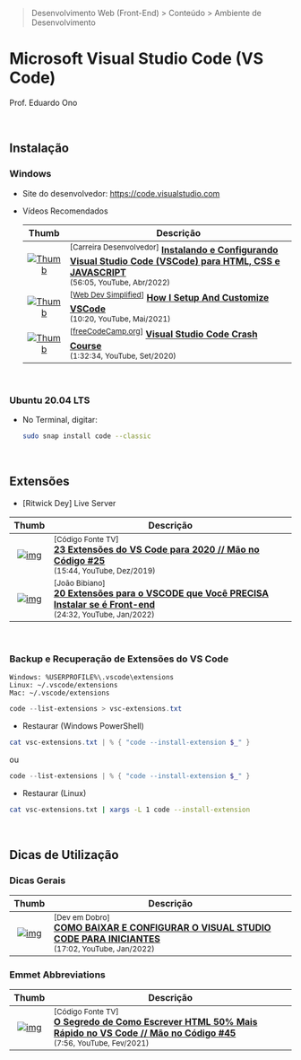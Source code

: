 > Desenvolvimento Web (Front-End) > Conteúdo > Ambiente de Desenvolvimento

# Microsoft Visual Studio Code (VS Code)

Prof. Eduardo Ono

<br>

## Instalação

### Windows

* Site do desenvolvedor: https://code.visualstudio.com

* Vídeos Recomendados

  | Thumb | Descrição |
  | :-: | --- |
  | [![Thumb](https://img.youtube.com/vi/9miOzgB4KC0/default.jpg)](https://www.youtube.com/watch?v=9miOzgB4KC0 "How I Setup And Customize VSCode") | <sup>[Carreira Desenvolvedor]</sup> [__Instalando e Configurando Visual Studio Code (VSCode) para HTML, CSS e JAVASCRIPT__](https://www.youtube.com/watch?v=9miOzgB4KC0)<br><sub>(56:05, YouTube, Abr/2022)</sub>
  | [![Thumb](https://img.youtube.com/vi/VknMxAIbJj4/default.jpg)](https://www.youtube.com/watch?v=VknMxAIbJj4 "How I Setup And Customize VSCode") | <sup>[[Web Dev Simplified]]</sup> [__How I Setup And Customize VSCode__](https://www.youtube.com/watch?v=VknMxAIbJj4)<br><sub>(10:20, YouTube, Mai/2021)</sub>
  | [![Thumb](https://img.youtube.com/vi/WPqXP_kLzpo/default.jpg)](https://www.youtube.com/watch?v=WPqXP_kLzpo "Visual Studio Code Crash Course") | <sup>[[freeCodeCamp.org]]</sup> [__Visual Studio Code Crash Course__](https://www.youtube.com/watch?v=WPqXP_kLzpo)<br><sub>(1:32:34, YouTube, Set/2020)</sub>

<br>

### Ubuntu 20.04 LTS

* No Terminal, digitar:

  ```bash
  sudo snap install code --classic
  ```

<br>

## Extensões

* [Ritwick Dey] Live Server

| Thumb | Descrição |
| :-: | --- |
| [![img](https://img.youtube.com/vi/tmgpF7Bn3_E/default.jpg)](https://www.youtube.com/watch?v=tmgpF7Bn3_E) | <sup>[Código Fonte TV]</sup><br>[__23 Extensões do VS Code para 2020 // Mão no Código #25__](https://www.youtube.com/watch?v=tmgpF7Bn3_E)<br><sub>(15:44, YouTube, Dez/2019)</sub>
| [![img](https://img.youtube.com/vi/p1W-r2jUHPs/default.jpg)](https://www.youtube.com/watch?v=p1W-r2jUHPs) | <sup>[João Bibiano]</sup><br>[__20 Extensões para o VSCODE que Você PRECISA Instalar se é Front-end__](https://www.youtube.com/watch?v=p1W-r2jUHPs)<br><sub>(24:32, YouTube, Jan/2022)</sub>

<br>

### Backup e Recuperação de Extensões do VS Code

```
Windows: %USERPROFILE%\.vscode\extensions
Linux: ~/.vscode/extensions
Mac: ~/.vscode/extensions
```

```powershell
code --list-extensions > vsc-extensions.txt
```

* Restaurar (Windows PowerShell)

```PowerShell
cat vsc-extensions.txt | % { "code --install-extension $_" }
```

ou

```powershell
code --list-extensions | % { "code --install-extension $_" }
```

* Restaurar (Linux)

```sh
cat vsc-extensions.txt | xargs -L 1 code --install-extension
```

<br>

## Dicas de Utilização

### Dicas Gerais

| Thumb | Descrição |
| :-: | --- |
| [![img](https://img.youtube.com/vi/uxln1hT_Ev4/default.jpg)](https://www.youtube.com/watch?v=uxln1hT_Ev4) | <sup>[Dev em Dobro]</sup><br>[__COMO BAIXAR E CONFIGURAR O VISUAL STUDIO CODE PARA INICIANTES__](https://www.youtube.com/watch?v=uxln1hT_Ev4)<br><sub>(17:02, YouTube, Jan/2022)</sub>

### Emmet Abbreviations

| Thumb | Descrição |
| :-: | --- |
| [![img](https://img.youtube.com/vi/8jLfTDn3_TM/default.jpg)](https://www.youtube.com/watch?v=8jLfTDn3_TM) | <sup>[Código Fonte TV]</sup><br>[__O Segredo de Como Escrever HTML 50% Mais Rápido no VS Code // Mão no Código #45__](https://www.youtube.com/watch?v=8jLfTDn3_TM)<br><sub>(7:56, YouTube, Fev/2021)</sub>

<br>

[Web Dev Simplified]: https://www.youtube.com/c/WebDevSimplified/videos
[freeCodeCamp.org]: https://www.youtube.com/c/Freecodecamp/videos
